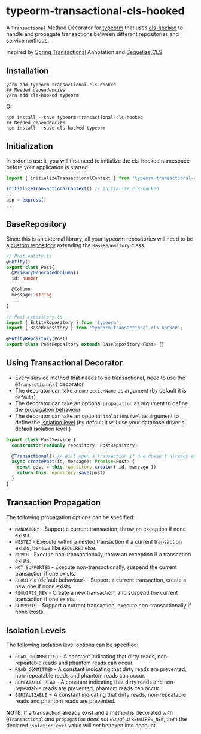 # typeorm-transactional-cls-hooked

A `Transactional` Method Decorator for [typeorm](http://typeorm.io/) that uses [cls-hooked](https://www.npmjs.com/package/cls-hooked) to handle and propagate transactions between different repositories and service methods.

Inspired by [Spring Transactional](https://docs.spring.io/spring-framework/docs/current/javadoc-api/org/springframework/transaction/annotation/Transactional.html) Annotation and [Sequelize CLS](http://docs.sequelizejs.com/manual/tutorial/transactions.html)

## Installation

```shell
yarn add typeorm-transactional-cls-hooked
## Needed dependencies
yarn add cls-hooked typeorm
```

Or

```shell
npm install --save typeorm-transactional-cls-hooked
## Needed dependencies
npm install --save cls-hooked typeorm
```

## Initialization

In order to use it, you will first need to initialize the cls-hooked namespace before your application is started

```typescript
import { initializeTransactionalContext } from 'typeorm-transactional-cls-hooked';

initializeTransactionalContext() // Initialize cls-hooked
...
app = express()
...
```

## BaseRepository

Since this is an external library, all your typeorm repositories will need to be a [custom repository](https://github.com/typeorm/typeorm/blob/master/docs/custom-repository.md) extending the `BaseRepository` class.

```typescript
// Post.entity.ts
@Entity()
export class Post{
  @PrimaryGeneratedColumn()
  id: number

  @Column
  message: string
  ...
}

// Post.repository.ts
import { EntityRepository } from 'typeorm';
import { BaseRepository } from 'typeorm-transactional-cls-hooked';

@EntityRepository(Post)
export class PostRepository extends BaseRepository<Post> {}
```

## Using Transactional Decorator

- Every service method that needs to be transactional, need to use the `@Transactional()` decorator
- The decorator can take a `connectionName` as argument (by default it is `default`)
- The decorator can take an optional `propagation` as argument to define the [propagation behaviour](#transaction-propagation)
- The decorator can take an optional `isolationLevel` as argument to define the [isolation level](#isolation-levels) (by default it will use your database driver's default isolation level.)

```typescript
export class PostService {
  constructor(readonly repository: PostRepsitory)

  @Transactional() // Will open a transaction if one doesn't already exist
  async createPost(id, message): Promise<Post> {
    const post = this.repository.create({ id, message })
    return this.repository.save(post)
  }
}
```

## Transaction Propagation

The following propagation options can be specified:

- `MANDATORY` - Support a current transaction, throw an exception if none exists.
- `NESTED` - Execute within a nested transaction if a current transaction exists, behave like `REQUIRED` else.
- `NEVER` - Execute non-transactionally, throw an exception if a transaction exists.
- `NOT_SUPPORTED` - Execute non-transactionally, suspend the current transaction if one exists.
- `REQUIRED` (default behaviour) - Support a current transaction, create a new one if none exists.
- `REQUIRES_NEW` - Create a new transaction, and suspend the current transaction if one exists.
- `SUPPORTS` - Support a current transaction, execute non-transactionally if none exists.

## Isolation Levels

The following isolation level options can be specified:

- `READ_UNCOMMITTED` - A constant indicating that dirty reads, non-repeatable reads and phantom reads can occur.
- `READ_COMMITTED` - A constant indicating that dirty reads are prevented; non-repeatable reads and phantom reads can occur.
- `REPEATABLE_READ` - A constant indicating that dirty reads and non-repeatable reads are prevented; phantom reads can occur.
- `SERIALIZABLE` = A constant indicating that dirty reads, non-repeatable reads and phantom reads are prevented.

**NOTE**: If a transaction already exist and a method is decorated with `@Transactional` and `propagation` *does not equal* to `REQUIRES_NEW`, then the declared `isolationLevel` value will *not* be taken into account.

